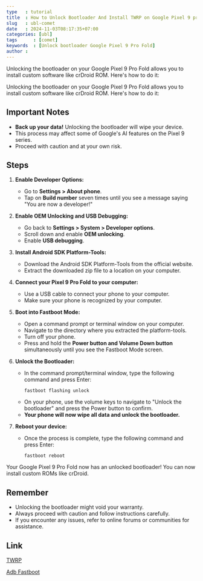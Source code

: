 ```yaml
---
type   : tutorial
title  : How to Unlock Bootloader And Install TWRP on Google Pixel 9 pro Fold
slug   : ubl-comet
date   : 2024-11-03T08:17:35+07:00
categories: [ubl]
tags      : [comet]
keywords  : [Unlock bootloader Google Pixel 9 Pro Fold]
author :
---
```


Unlocking the bootloader on your Google Pixel 9 Pro Fold allows you to install custom software like crDroid ROM. Here's how to do it:

Unlocking the bootloader on your Google Pixel 9 Pro Fold allows you to install custom software like crDroid ROM. Here's how to do it:

## Important Notes

* **Back up your data!** Unlocking the bootloader will wipe your device.
* This process may affect some of Google's AI features on the Pixel 9 series.
* Proceed with caution and at your own risk.

## Steps

1. **Enable Developer Options:**
   * Go to **Settings > About phone**.
   * Tap on **Build number** seven times until you see a message saying "You are now a developer!"

2. **Enable OEM Unlocking and USB Debugging:**
   * Go back to **Settings > System > Developer options**.
   * Scroll down and enable **OEM unlocking**.
   * Enable **USB debugging**.

3. **Install Android SDK Platform-Tools:**
   * Download the Android SDK Platform-Tools from the official website.
   * Extract the downloaded zip file to a location on your computer.

4. **Connect your Pixel 9 Pro Fold to your computer:**
   * Use a USB cable to connect your phone to your computer.
   * Make sure your phone is recognized by your computer.

5. **Boot into Fastboot Mode:**
   * Open a command prompt or terminal window on your computer.
   * Navigate to the directory where you extracted the platform-tools.
   * Turn off your phone.
   * Press and hold the **Power button and Volume Down button** simultaneously until you see the Fastboot Mode screen.

6. **Unlock the Bootloader:**
   * In the command prompt/terminal window, type the following command and press Enter:
     ```
     fastboot flashing unlock
     ```
   * On your phone, use the volume keys to navigate to "Unlock the bootloader" and press the Power button to confirm.
   * **Your phone will now wipe all data and unlock the bootloader.**

7. **Reboot your device:**
   * Once the process is complete, type the following command and press Enter:
     ```
     fastboot reboot
     ```

Your Google Pixel 9 Pro Fold now has an unlocked bootloader! You can now install custom ROMs like crDroid.

## Remember

* Unlocking the bootloader might void your warranty.
* Always proceed with caution and follow instructions carefully.
* If you encounter any issues, refer to online forums or communities for assistance.


## Link
[TWRP](https://androidroot.net/cusrom/google/google-pixel-9-pro-fold/)

[Adb Fastboot](https://androidroot.net/etc/202403/adb-fastboot/)
